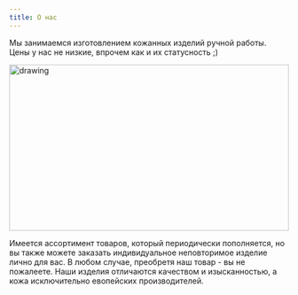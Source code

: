 ```yaml
---
title: О нас
---
```


Мы занимаемся изготовлением кожанных изделий ручной работы. Цены у нас не низкие, впрочем как и их статусность ;)

<img src="examples/4.jpg" alt="drawing" width="100%" height="300" style="object-fit: cover;"/>

Имеется ассортимент товаров, который периодически пополняется, но вы также можете заказать индивидуальное неповторимое изделие лично для вас. В любом случае, преобретя наш товар - вы не пожалеете. Наши изделия отличаются качеством и изысканностью, а кожа исключительно евопейских производителей.
